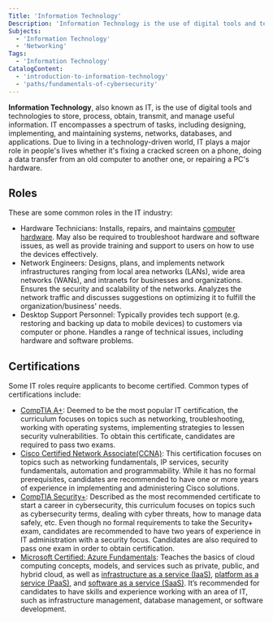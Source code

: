 ```yaml
---
Title: 'Information Technology'
Description: 'Information Technology is the use of digital tools and technologies to store, process, obtain, transmit, and manage useful information.'
Subjects:
  - 'Information Technology'
  - 'Networking'
Tags:
  - 'Information Technology'
CatalogContent:
  - 'introduction-to-information-technology'
  - 'paths/fundamentals-of-cybersecurity'
---
```


**Information Technology**, also known as IT, is the use of digital tools and technologies to store, process, obtain, transmit, and manage useful information. IT encompasses a spectrum of tasks, including designing, implementing, and maintaining systems, networks, databases, and applications. Due to living in a technology-driven world, IT plays a major role in people's lives whether it's fixing a cracked screen on a phone, doing a data transfer from an old computer to another one, or repairing a PC's hardware.

## Roles

These are some common roles in the IT industry:

- Hardware Technicians: Installs, repairs, and maintains [computer hardware](https://www.codecademy.com/resources/docs/general/computer-hardware). May also be required to troubleshoot hardware and software issues, as well as provide training and support to users on how to use the devices effectively.
- Network Engineers: Designs, plans, and implements network infrastructures ranging from local area networks (LANs), wide area networks (WANs), and intranets for businesses and organizations. Ensures the security and scalability of the networks. Analyzes the network traffic and discusses suggestions on optimizing it to fulfill the organization/business' needs.
- Desktop Support Personnel: Typically provides tech support (e.g. restoring and backing up data to mobile devices) to customers via computer or phone. Handles a range of technical issues, including hardware and software problems.

## Certifications

Some IT roles require applicants to become certified. Common types of certifications include:

- [CompTIA A+](https://www.comptia.org/certifications/a): Deemed to be the most popular IT certification, the curriculum focuses on topics such as networking, troubleshooting, working with operating systems, implementing strategies to lessen security vulnerabilities. To obtain this certificate, candidates are required to pass two exams.
- [Cisco Certified Network Associate(CCNA)](https://www.cisco.com/c/en/us/training-events/training-certifications/certifications/associate/ccna.html#~about-ccna): This certification focuses on topics such as networking fundamentals, IP services, security fundamentals, automation and programmability. While it has no formal prerequisites, candidates are recommended to have one or more years of experience in implementing and administering Cisco solutions.
- [CompTIA Security+](https://www.comptia.org/certifications/security): Described as the most recommended certificate to start a career in cybersecurity, this curriculum focuses on topics such as cybersecurity terms, dealing with cyber threats, how to manage data safely, etc. Even though no formal requirements to take the Security+ exam, candidates are recommended to have two years of experience in IT administration with a security focus. Candidates are also required to pass one exam in order to obtain certification.
- [Microsoft Certified: Azure Fundamentals](https://learn.microsoft.com/en-us/credentials/certifications/azure-fundamentals/): Teaches the basics of cloud computing concepts, models, and services such as private, public, and hybrid cloud, as well as [infrastructure as a service (IaaS)](https://www.codecademy.com/resources/docs/cloud-computing/iaas), [platform as a service (PaaS)](https://www.codecademy.com/resources/docs/cloud-computing/paas), and [software as a service (SaaS)](https://www.codecademy.com/resources/docs/cloud-computing/saas). It’s recommended for candidates to have skills and experience working with an area of IT, such as infrastructure management, database management, or software development.
